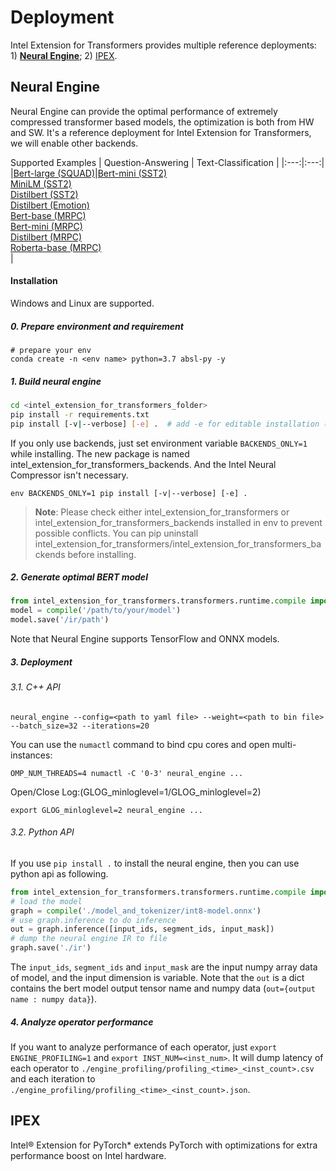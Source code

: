 # Deployment
Intel Extension for Transformers provides multiple reference deployments: 1) [**Neural Engine**](neural_engine); 2) [IPEX](ipex/).

## Neural Engine
Neural Engine can provide the optimal performance of extremely compressed transformer based models, the optimization is both from HW and SW. It's a reference deployment for Intel Extension for Transformers, we will enable other backends.

Supported Examples
| Question-Answering | Text-Classification |
|:---:|:---:|
|[Bert-large (SQUAD)](/examples/deployment/neural_engine/squad/bert_large)|[Bert-mini (SST2)](/examples/deployment/neural_engine/sst2/bert_mini)</br> [MiniLM (SST2)](/examples/deployment/neural_engine/sst2/minilm_l6_h384_uncased)</br> [Distilbert (SST2)](/examples/deployment/neural_engine/sst2/distilbert_base_uncased) </br> [Distilbert (Emotion)](/examples/deployment/neural_engine/emotion/distilbert_base_uncased) </br> [Bert-base (MRPC)](/examples/deployment/neural_engine/mrpc/bert_base)</br> [Bert-mini (MRPC)](/examples/deployment/neural_engine/mrpc/bert_mini)</br>[Distilbert (MRPC)](/examples/deployment/neural_engine/mrpc/distilbert_base_uncased)</br> [Roberta-base (MRPC)](/examples/deployment/neural_engine/mrpc/roberta_base)</br>|

#### Installation
Windows and Linux are supported.

##### 0. Prepare environment and requirement
```
# prepare your env
conda create -n <env name> python=3.7 absl-py -y
```

##### 1. Build neural engine

``` bash
cd <intel_extension_for_transformers_folder>
pip install -r requirements.txt
pip install [-v|--verbose] [-e] .  # add -e for editable installation (i.e. setuptools “develop mode”)
```

If you only use backends, just set environment variable `BACKENDS_ONLY=1` while installing. The new package is named intel_extension_for_transformers_backends. And the Intel Neural Compressor isn't necessary.

```shell
env BACKENDS_ONLY=1 pip install [-v|--verbose] [-e] .
```
>**Note**: Please check either intel_extension_for_transformers or intel_extension_for_transformers_backends installed in env to prevent possible conflicts. You can pip uninstall intel_extension_for_transformers/intel_extension_for_transformers_backends before installing.

##### 2. Generate optimal BERT model

```python
from intel_extension_for_transformers.transformers.runtime.compile import compile
model = compile('/path/to/your/model')
model.save('/ir/path')
```
Note that Neural Engine supports TensorFlow and ONNX models.

##### 3. Deployment

###### 3.1. C++ API

`neural_engine --config=<path to yaml file> --weight=<path to bin file> --batch_size=32 --iterations=20`

You can use the `numactl` command to bind cpu cores and open multi-instances:

`OMP_NUM_THREADS=4 numactl -C '0-3' neural_engine ...`

Open/Close Log:(GLOG_minloglevel=1/GLOG_minloglevel=2)

`export GLOG_minloglevel=2 neural_engine ...`


###### 3.2. Python API

If you use `pip install .` to install the neural engine, then you can use python api as following.

```python
from intel_extension_for_transformers.transformers.runtime.compile import compile
# load the model
graph = compile('./model_and_tokenizer/int8-model.onnx')
# use graph.inference to do inference
out = graph.inference([input_ids, segment_ids, input_mask])
# dump the neural engine IR to file
graph.save('./ir')
```

The `input_ids`, `segment_ids` and `input_mask` are the input numpy array data of model, and the input dimension is variable. 
Note that the `out` is a dict contains the bert model output tensor name and numpy data (`out={output name : numpy data}`). 

##### 4. Analyze operator performance

If you want to analyze performance of each operator, just `export ENGINE_PROFILING=1` and `export INST_NUM=<inst_num>`.
It will dump latency of each operator to `./engine_profiling/profiling_<time>_<inst_count>.csv` and each iteration to `./engine_profiling/profiling_<time>_<inst_count>.json`.

## IPEX
Intel® Extension for PyTorch* extends PyTorch with optimizations for extra performance boost on Intel hardware.

